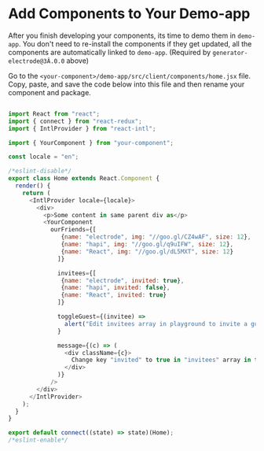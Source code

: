 # Add Components to Your Demo-app

After you finish developing your components, its time to demo them in `demo-app`. You don't need to re-install the components if they get updated, all the components are automatically linked to `demo-app`. (Required by `generator-electrode@3Â.0.0` above)

Go to the `<your-component>/demo-app/src/client/components/home.jsx` file. Copy, paste, and save the code below into this file and then rename your component and package.

```js

import React from "react";
import { connect } from "react-redux";
import { IntlProvider } from "react-intl";

import { YourComponent } from "your-component";

const locale = "en";

/*eslint-disable*/
export class Home extends React.Component {
  render() {
    return (
      <IntlProvider locale={locale}>
        <div>
          <p>Some content in same parent div as</p>
          <YourComponent
            ourFriends={[
               {name: "electrode", img: "//goo.gl/CZ4wAF", size: 12},
               {name: "hapi", img: "//goo.gl/q9uIFW", size: 12},
               {name: "React", img: "//goo.gl/dL5MXT", size: 12}
              ]}

              invitees={[
               {name: "electrode", invited: true},
               {name: "hapi", invited: false},
               {name: "React", invited: true}
              ]}

              toggleGuest={(invitee) =>
                alert("Edit invitees array in playground to invite a guest!")
              }

              message={(c) => (
                <div className={c}>
                  Change key "invited" to true in "invitees" array in the playground above to invite guests!
                </div>
              )}
            />
        </div>
      </IntlProvider>
    );
  }
}

export default connect((state) => state)(Home);
/*eslint-enable*/

```
